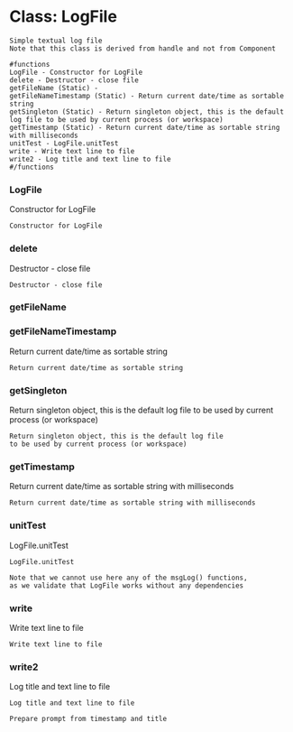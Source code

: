 # Class: LogFile



    
    Simple textual log file  
    Note that this class is derived from handle and not from Component  
      
    #functions  
    LogFile - Constructor for LogFile  
    delete - Destructor - close file  
    getFileName (Static) -  
    getFileNameTimestamp (Static) - Return current date/time as sortable string  
    getSingleton (Static) - Return singleton object, this is the default log file to be used by current process (or workspace)  
    getTimestamp (Static) - Return current date/time as sortable string with milliseconds  
    unitTest - LogFile.unitTest  
    write - Write text line to file  
    write2 - Log title and text line to file  
    #/functions  
      
### LogFile

Constructor for LogFile


    
    Constructor for LogFile  
### delete

Destructor - close file


    
    Destructor - close file  
### getFileName




    
      
### getFileNameTimestamp

Return current date/time as sortable string


    
    Return current date/time as sortable string  
### getSingleton

Return singleton object, this is the default log file to be used by current process (or workspace)


    
    Return singleton object, this is the default log file  
    to be used by current process (or workspace)  
### getTimestamp

Return current date/time as sortable string with milliseconds


    
    Return current date/time as sortable string with milliseconds  
### unitTest

LogFile.unitTest


    
    LogFile.unitTest  
      
    Note that we cannot use here any of the msgLog() functions,  
    as we validate that LogFile works without any dependencies  
### write

Write text line to file


    
    Write text line to file  
### write2

Log title and text line to file


    
    Log title and text line to file  
      
    Prepare prompt from timestamp and title  
